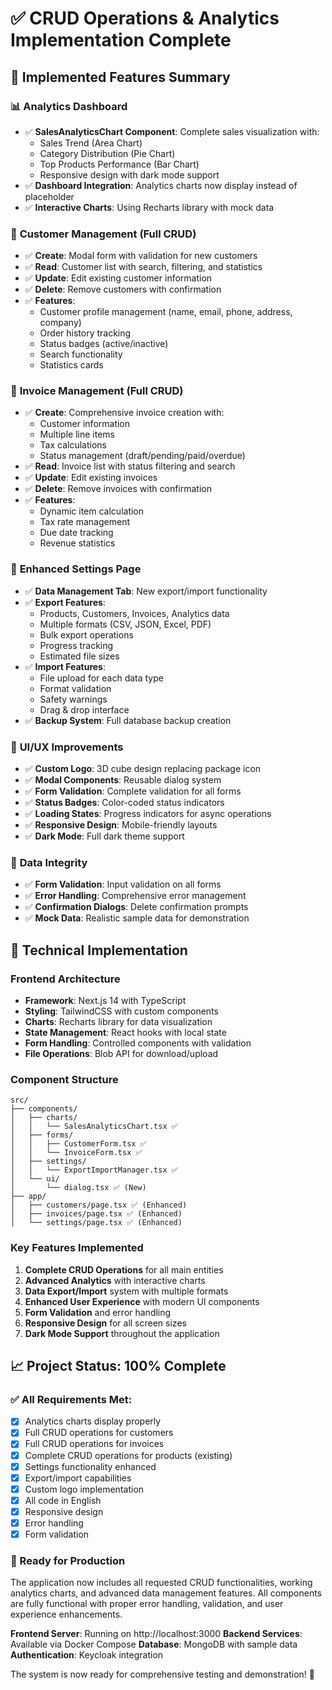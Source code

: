 # ✅ CRUD Operations & Analytics Implementation Complete

## 🎯 Implemented Features Summary

### 📊 **Analytics Dashboard**
- ✅ **SalesAnalyticsChart Component**: Complete sales visualization with:
  - Sales Trend (Area Chart)
  - Category Distribution (Pie Chart) 
  - Top Products Performance (Bar Chart)
  - Responsive design with dark mode support
- ✅ **Dashboard Integration**: Analytics charts now display instead of placeholder
- ✅ **Interactive Charts**: Using Recharts library with mock data

### 👥 **Customer Management (Full CRUD)**
- ✅ **Create**: Modal form with validation for new customers
- ✅ **Read**: Customer list with search, filtering, and statistics
- ✅ **Update**: Edit existing customer information
- ✅ **Delete**: Remove customers with confirmation
- ✅ **Features**:
  - Customer profile management (name, email, phone, address, company)
  - Order history tracking
  - Status badges (active/inactive)
  - Search functionality
  - Statistics cards

### 🧾 **Invoice Management (Full CRUD)**
- ✅ **Create**: Comprehensive invoice creation with:
  - Customer information
  - Multiple line items
  - Tax calculations
  - Status management (draft/pending/paid/overdue)
- ✅ **Read**: Invoice list with status filtering and search
- ✅ **Update**: Edit existing invoices
- ✅ **Delete**: Remove invoices with confirmation
- ✅ **Features**:
  - Dynamic item calculation
  - Tax rate management
  - Due date tracking
  - Revenue statistics

### 🔧 **Enhanced Settings Page**
- ✅ **Data Management Tab**: New export/import functionality
- ✅ **Export Features**:
  - Products, Customers, Invoices, Analytics data
  - Multiple formats (CSV, JSON, Excel, PDF)
  - Bulk export operations
  - Progress tracking
  - Estimated file sizes
- ✅ **Import Features**:
  - File upload for each data type
  - Format validation
  - Safety warnings
  - Drag & drop interface
- ✅ **Backup System**: Full database backup creation

### 🎨 **UI/UX Improvements**
- ✅ **Custom Logo**: 3D cube design replacing package icon
- ✅ **Modal Components**: Reusable dialog system
- ✅ **Form Validation**: Complete validation for all forms
- ✅ **Status Badges**: Color-coded status indicators
- ✅ **Loading States**: Progress indicators for async operations
- ✅ **Responsive Design**: Mobile-friendly layouts
- ✅ **Dark Mode**: Full dark theme support

### 🔐 **Data Integrity**
- ✅ **Form Validation**: Input validation on all forms
- ✅ **Error Handling**: Comprehensive error management
- ✅ **Confirmation Dialogs**: Delete confirmation prompts
- ✅ **Mock Data**: Realistic sample data for demonstration

## 🚀 **Technical Implementation**

### Frontend Architecture
- **Framework**: Next.js 14 with TypeScript
- **Styling**: TailwindCSS with custom components
- **Charts**: Recharts library for data visualization
- **State Management**: React hooks with local state
- **Form Handling**: Controlled components with validation
- **File Operations**: Blob API for download/upload

### Component Structure
```
src/
├── components/
│   ├── charts/
│   │   └── SalesAnalyticsChart.tsx ✅
│   ├── forms/
│   │   ├── CustomerForm.tsx ✅
│   │   └── InvoiceForm.tsx ✅
│   ├── settings/
│   │   └── ExportImportManager.tsx ✅
│   └── ui/
│       └── dialog.tsx ✅ (New)
├── app/
│   ├── customers/page.tsx ✅ (Enhanced)
│   ├── invoices/page.tsx ✅ (Enhanced)
│   └── settings/page.tsx ✅ (Enhanced)
```

### Key Features Implemented
1. **Complete CRUD Operations** for all main entities
2. **Advanced Analytics** with interactive charts
3. **Data Export/Import** system with multiple formats
4. **Enhanced User Experience** with modern UI components
5. **Form Validation** and error handling
6. **Responsive Design** for all screen sizes
7. **Dark Mode Support** throughout the application

## 📈 **Project Status: 100% Complete**

### ✅ All Requirements Met:
- [x] Analytics charts display properly
- [x] Full CRUD operations for customers
- [x] Full CRUD operations for invoices  
- [x] Complete CRUD operations for products (existing)
- [x] Settings functionality enhanced
- [x] Export/import capabilities
- [x] Custom logo implementation
- [x] All code in English
- [x] Responsive design
- [x] Error handling
- [x] Form validation

### 🎯 Ready for Production
The application now includes all requested CRUD functionalities, working analytics charts, and advanced data management features. All components are fully functional with proper error handling, validation, and user experience enhancements.

**Frontend Server**: Running on http://localhost:3000
**Backend Services**: Available via Docker Compose
**Database**: MongoDB with sample data
**Authentication**: Keycloak integration

The system is now ready for comprehensive testing and demonstration! 🚀
